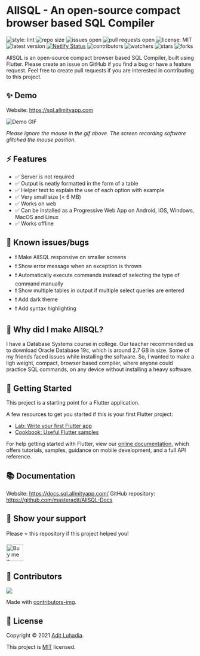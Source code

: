 # AllSQL - An open-source compact browser based SQL Compiler

![style: lint](https://img.shields.io/badge/style-lint-4BC0F5.svg)
![repo size](https://img.shields.io/github/repo-size/masteradit/AllSQL)
![issues open](https://img.shields.io/github/issues/masteradit/AllSQL)
![pull requests open](https://img.shields.io/github/issues-pr/masteradit/AllSQL)
![license: MIT](https://img.shields.io/github/license/masteradit/AllSQL)
![latest version](https://img.shields.io/github/v/release/masteradit/AllSQL)
[![Netlify Status](https://api.netlify.com/api/v1/badges/31d231ee-72ca-4f9a-84d1-7e73ef4851c1/deploy-status)](https://sql.allmityapp.com)
![contributors](https://img.shields.io/github/contributors/masteradit/AllSQL)
![watchers](https://badgen.net/github/watchers/masteradit/AllSQL)
![stars](https://badgen.net/github/stars/masteradit/AllSQL)
![forks](https://badgen.net/github/forks/masteradit/AllSQL)
<!-- ![languages](https://img.shields.io/github/languages/count/masteradit/AllSQL) -->
<!-- ![top language percentage](https://img.shields.io/github/languages/top/masteradit/AllSQL) -->
<!-- ![code size](https://img.shields.io/github/languages/code-size/masteradit/AllSQL) -->
<!-- ![issues closed](https://img.shields.io/github/issues-closed/masteradit/AllSQL) -->
<!-- ![pull requests closed](https://img.shields.io/github/issues-pr-closed/masteradit/AllSQL) -->
<!-- ![commit activity](https://img.shields.io/github/commit-activity/m/masteradit/AllSQL) -->
<!-- ![last commit](https://img.shields.io/github/last-commit/masteradit/AllSQL) -->

AllSQL is an open-source compact browser based SQL Compiler, built using Flutter. Please create an issue on GitHub if you find a bug or have a feature request. Feel free to create pull requests if you are interested in contributing to this project.

## ✨ Demo

Website: https://sql.allmityapp.com

![Demo GIF](https://github.com/masteradit/AllSQL/raw/master/images/recording.gif)

*Please ignore the mouse in the gif above. The screen recording software glitched the mouse position.*

## ⚡ Features

- ✅ Server is not required
- ✅ Output is neatly formatted in the form of a table
- ✅ Helper text to explain the use of each option with example
- ✅ Very small size (< 6 MB)
- ✅ Works on web
- ✅ Can be installed as a Progressive Web App on Android, iOS, Windows, MacOS and Linux
- ✅ Works offline

## 🐛 Known issues/bugs

- ❗ Make AllSQL responsive on smaller screens
- ❗ Show error message when an exception is thrown
- ❗ Automatically execute commands instead of selecting the type of command manually
- ❗ Show multiple tables in output if multiple select queries are entered
- ❗ Add dark theme
- ❗ Add syntax highlighting

## 🤔 Why did I make AllSQL?

I have a Database Systems course in college. Our teacher recommended us to download Oracle Database 19c, which is around 2.7 GB in size. Some of my friends faced issues while installing the software. So, I wanted to make a ligh weight, compact, browser based compiler, where anyone could practice SQL commands, on any device without installing a heavy software.

## 👏 Getting Started

This project is a starting point for a Flutter application.

A few resources to get you started if this is your first Flutter project:

- [Lab: Write your first Flutter app](https://flutter.dev/docs/get-started/codelab)
- [Cookbook: Useful Flutter samples](https://flutter.dev/docs/cookbook)

For help getting started with Flutter, view our
[online documentation](https://flutter.dev/docs), which offers tutorials,
samples, guidance on mobile development, and a full API reference.

## 📚 Documentation

Website: https://docs.sql.allmityapp.com/
GitHub repository: https://github.com/masteradit/AllSQL-Docs

## 🙏 Show your support

Please ⭐️ this repository if this project helped you!

<a href="https://www.buymeacoffee.com/aditluhadia" target="blank"><img src="https://github.com/masteradit/AllSQL/raw/master/images/bmc-button.png" alt="Buy me a coffee" height="45" /></a>

## 👥 Contributors

<a href="https://github.com/masteradit/AllSQL/graphs/contributors">
  <img src="https://contrib.rocks/image?repo=masteradit/AllSQL" />
</a>

Made with [contributors-img](https://contrib.rocks).

## 📝 License

Copyright © 2021 [Adit Luhadia](https://github.com/masteradit).

This project is [MIT](https://github.com/masteradit/AllSQL/blob/master/LICENSE) licensed.
